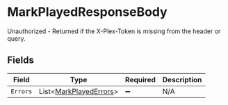 # MarkPlayedResponseBody

Unauthorized - Returned if the X-Plex-Token is missing from the header or query.


## Fields

| Field                                                               | Type                                                                | Required                                                            | Description                                                         |
| ------------------------------------------------------------------- | ------------------------------------------------------------------- | ------------------------------------------------------------------- | ------------------------------------------------------------------- |
| `Errors`                                                            | List<[MarkPlayedErrors](../../Models/Requests/MarkPlayedErrors.md)> | :heavy_minus_sign:                                                  | N/A                                                                 |